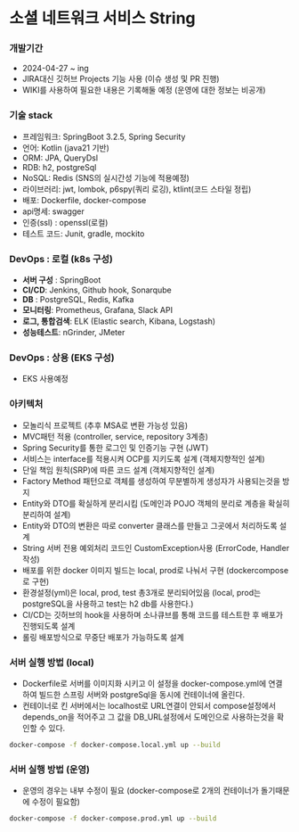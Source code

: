 # 소셜 네트워크 서비스 String

### 개발기간
- 2024-04-27 ~ ing
- JIRA대신 깃허브 Projects 기능 사용 (이슈 생성 및 PR 진행)
- WIKI를 사용하여 필요한 내용은 기록해둘 예정 (운영에 대한 정보는 비공개)

### 기술 stack
- 프레임워크: SpringBoot 3.2.5, Spring Security
- 언어: Kotlin (java21 기반)
- ORM: JPA, QueryDsl
- RDB: h2, postgreSql
- NoSQL: Redis (SNS의 실시간성 기능에 적용예정)
- 라이브러리: jwt, lombok, p6spy(쿼리 로깅), ktlint(코드 스타일 정립)
- 배포: Dockerfile, docker-compose
- api명세: swagger
- 인증(ssl) : openssl(로컬)
- 테스트 코드: Junit, gradle, mockito

### DevOps : 로컬 (k8s 구성)
- **서버 구성** : SpringBoot
- **CI/CD**: Jenkins, Github hook, Sonarqube
- **DB** : PostgreSQL, Redis, Kafka
- **모니터링**: Prometheus, Grafana, Slack API
- **로그, 통합검색**: ELK (Elastic search, Kibana, Logstash)
- **성능테스트**: nGrinder, JMeter

### DevOps : 상용 (EKS 구성)
- EKS 사용예정

### 아키텍처
- 모놀리식 프로젝트 (추후 MSA로 변환 가능성 있음)
- MVC패턴 적용 (controller, service, repository 3계층)
- Spring Security를 통한 로그인 및 인증기능 구현 (JWT)
- 서비스는 interface를 적용시켜 OCP를 지키도록 설계 (객체지향적인 설계)
- 단일 책임 원칙(SRP)에 따른 코드 설계 (객체지향적인 설계)
- Factory Method 패턴으로 객체를 생성하여 무분별하게 생성자가 사용되는것을 방지
- Entity와 DTO를 확실하게 분리시킴 (도메인과 POJO 객체의 분리로 계층을 확실히 분리하여 설계)
- Entity와 DTO의 변환은 따로 converter 클래스를 만들고 그곳에서 처리하도록 설계
- String 서버 전용 예외처리 코드인 CustomException사용 (ErrorCode, Handler 작성)
- 배포를 위한 docker 이미지 빌드는 local, prod로 나눠서 구현 (dockercompose로 구현)
- 환경설정(yml)은 local, prod, test 총3개로 분리되어있음 (local, prod는 postgreSQL을 사용하고 test는 h2 db를 사용한다.)
- CI/CD는 깃허브의 hook을 사용하며 소나큐브를 통해 코드를 테스트한 후 배포가 진행되도록 설계
- 롤링 배포방식으로 무중단 배포가 가능하도록 설계

### 서버 실행 방법 (local)
- Dockerfile로 서버를 이미지화 시키고 이 설정을 docker-compose.yml에 연결하여 빌드한 스프링 서버와 postgreSql을 동시에 컨테이너에 올린다.
- 컨테이너로 킨 서버에서는 localhost로 URL연결이 안되서 compose설정에서 depends_on을 적어주고 그 값을 DB_URL설정에서 도메인으로 사용하는것을 확인할 수 있다.
```bash
docker-compose -f docker-compose.local.yml up --build
```

### 서버 실행 방법 (운영)
- 운영의 경우는 내부 수정이 필요 (docker-compose로 2개의 컨테이너가 돌기때문에 수정이 필요함)
```bash
docker-compose -f docker-compose.prod.yml up --build
```

